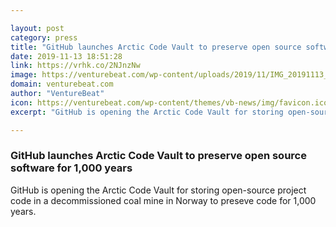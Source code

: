 ```yaml
---

layout: post
category: press
title: "GitHub launches Arctic Code Vault to preserve open source software for 1,000 years"
date: 2019-11-13 18:51:28
link: https://vrhk.co/2NJnzNw
image: https://venturebeat.com/wp-content/uploads/2019/11/IMG_20191113_101319.jpg?w=1200&strip=all
domain: venturebeat.com
author: "VentureBeat"
icon: https://venturebeat.com/wp-content/themes/vb-news/img/favicon.ico
excerpt: "GitHub is opening the Arctic Code Vault for storing open-source project code in a decommissioned coal mine in Norway to preseve code for 1,000 years."

---
```


### GitHub launches Arctic Code Vault to preserve open source software for 1,000 years

GitHub is opening the Arctic Code Vault for storing open-source project code in a decommissioned coal mine in Norway to preseve code for 1,000 years.